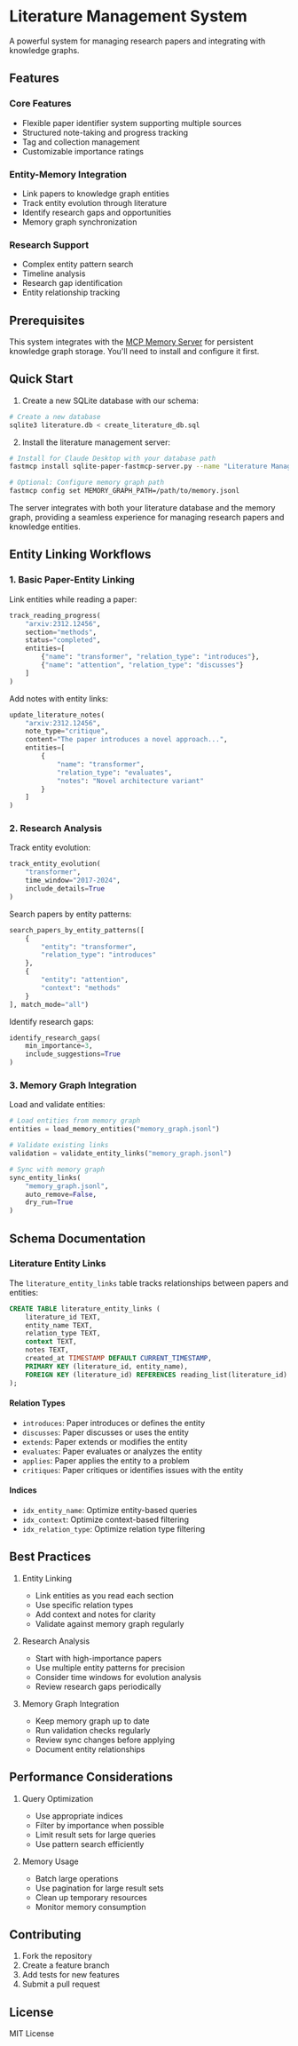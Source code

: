 # Literature Management System

A powerful system for managing research papers and integrating with knowledge graphs.

## Features

### Core Features

- Flexible paper identifier system supporting multiple sources
- Structured note-taking and progress tracking
- Tag and collection management
- Customizable importance ratings

### Entity-Memory Integration

- Link papers to knowledge graph entities
- Track entity evolution through literature
- Identify research gaps and opportunities
- Memory graph synchronization

### Research Support

- Complex entity pattern search
- Timeline analysis
- Research gap identification
- Entity relationship tracking

## Prerequisites

This system integrates with the [MCP Memory Server](https://github.com/modelcontextprotocol/servers/tree/main/src/memory) for persistent knowledge graph storage. You'll need to install and configure it first.

## Quick Start

1. Create a new SQLite database with our schema:

```bash
# Create a new database
sqlite3 literature.db < create_literature_db.sql
```

2. Install the literature management server:

```bash
# Install for Claude Desktop with your database path
fastmcp install sqlite-paper-fastmcp-server.py --name "Literature Manager" -e LITERATURE_DB_PATH=/path/to/literature.db

# Optional: Configure memory graph path
fastmcp config set MEMORY_GRAPH_PATH=/path/to/memory.jsonl
```

The server integrates with both your literature database and the memory graph, providing a seamless experience for managing research papers and knowledge entities.

## Entity Linking Workflows

### 1. Basic Paper-Entity Linking

Link entities while reading a paper:

```python
track_reading_progress(
    "arxiv:2312.12456",
    section="methods",
    status="completed",
    entities=[
        {"name": "transformer", "relation_type": "introduces"},
        {"name": "attention", "relation_type": "discusses"}
    ]
)
```

Add notes with entity links:

```python
update_literature_notes(
    "arxiv:2312.12456",
    note_type="critique",
    content="The paper introduces a novel approach...",
    entities=[
        {
            "name": "transformer",
            "relation_type": "evaluates",
            "notes": "Novel architecture variant"
        }
    ]
)
```

### 2. Research Analysis

Track entity evolution:

```python
track_entity_evolution(
    "transformer",
    time_window="2017-2024",
    include_details=True
)
```

Search papers by entity patterns:

```python
search_papers_by_entity_patterns([
    {
        "entity": "transformer",
        "relation_type": "introduces"
    },
    {
        "entity": "attention",
        "context": "methods"
    }
], match_mode="all")
```

Identify research gaps:

```python
identify_research_gaps(
    min_importance=3,
    include_suggestions=True
)
```

### 3. Memory Graph Integration

Load and validate entities:

```python
# Load entities from memory graph
entities = load_memory_entities("memory_graph.jsonl")

# Validate existing links
validation = validate_entity_links("memory_graph.jsonl")

# Sync with memory graph
sync_entity_links(
    "memory_graph.jsonl",
    auto_remove=False,
    dry_run=True
)
```

## Schema Documentation

### Literature Entity Links

The `literature_entity_links` table tracks relationships between papers and entities:

```sql
CREATE TABLE literature_entity_links (
    literature_id TEXT,
    entity_name TEXT,
    relation_type TEXT,
    context TEXT,
    notes TEXT,
    created_at TIMESTAMP DEFAULT CURRENT_TIMESTAMP,
    PRIMARY KEY (literature_id, entity_name),
    FOREIGN KEY (literature_id) REFERENCES reading_list(literature_id)
);
```

#### Relation Types

- `introduces`: Paper introduces or defines the entity
- `discusses`: Paper discusses or uses the entity
- `extends`: Paper extends or modifies the entity
- `evaluates`: Paper evaluates or analyzes the entity
- `applies`: Paper applies the entity to a problem
- `critiques`: Paper critiques or identifies issues with the entity

#### Indices

- `idx_entity_name`: Optimize entity-based queries
- `idx_context`: Optimize context-based filtering
- `idx_relation_type`: Optimize relation type filtering

## Best Practices

1. Entity Linking

   - Link entities as you read each section
   - Use specific relation types
   - Add context and notes for clarity
   - Validate against memory graph regularly

2. Research Analysis

   - Start with high-importance papers
   - Use multiple entity patterns for precision
   - Consider time windows for evolution analysis
   - Review research gaps periodically

3. Memory Graph Integration
   - Keep memory graph up to date
   - Run validation checks regularly
   - Review sync changes before applying
   - Document entity relationships

## Performance Considerations

1. Query Optimization

   - Use appropriate indices
   - Filter by importance when possible
   - Limit result sets for large queries
   - Use pattern search efficiently

2. Memory Usage
   - Batch large operations
   - Use pagination for large result sets
   - Clean up temporary resources
   - Monitor memory consumption

## Contributing

1. Fork the repository
2. Create a feature branch
3. Add tests for new features
4. Submit a pull request

## License

MIT License
